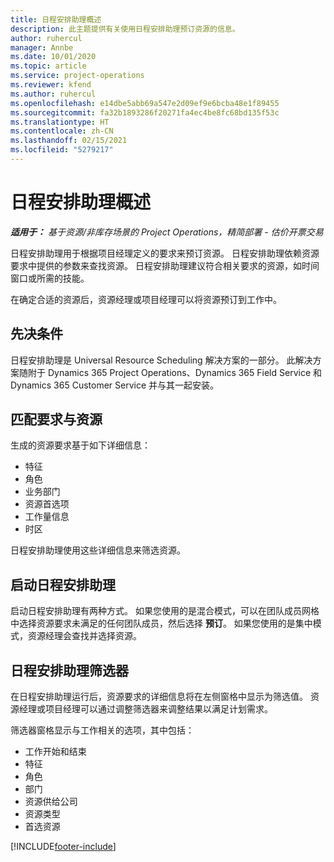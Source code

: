 ```yaml
---
title: 日程安排助理概述
description: 此主题提供有关使用日程安排助理预订资源的信息。
author: ruhercul
manager: Annbe
ms.date: 10/01/2020
ms.topic: article
ms.service: project-operations
ms.reviewer: kfend
ms.author: ruhercul
ms.openlocfilehash: e14dbe5abb69a547e2d09ef9e6bcba48e1f89455
ms.sourcegitcommit: fa32b1893286f20271fa4ec4be8fc68bd135f53c
ms.translationtype: HT
ms.contentlocale: zh-CN
ms.lasthandoff: 02/15/2021
ms.locfileid: "5279217"
---
```

# <a name="schedule-assistant-overview"></a>日程安排助理概述

_**适用于：** 基于资源/非库存场景的 Project Operations，精简部署 - 估价开票交易_

日程安排助理用于根据项目经理定义的要求来预订资源。 日程安排助理依赖资源要求中提供的参数来查找资源。 日程安排助理建议符合相关要求的资源，如时间窗口或所需的技能。

在确定合适的资源后，资源经理或项目经理可以将资源预订到工作中。

## <a name="prerequisites"></a>先决条件

日程安排助理是 Universal Resource Scheduling 解决方案的一部分。 此解决方案随附于 Dynamics 365 Project Operations、Dynamics 365 Field Service 和 Dynamics 365 Customer Service 并与其一起安装。

## <a name="matching-requirements-and-resources"></a>匹配要求与资源

生成的资源要求基于如下详细信息：

-   特征
-   角色
-   业务部门
-   资源首选项
-   工作量信息
-   时区

日程安排助理使用这些详细信息来筛选资源。

## <a name="launch-the-schedule-assistant"></a>启动日程安排助理

启动日程安排助理有两种方式。 如果您使用的是混合模式，可以在团队成员网格中选择资源要求未满足的任何团队成员，然后选择 **预订**。 如果您使用的是集中模式，资源经理会查找并选择资源。

## <a name="schedule-assistant-filters"></a>日程安排助理筛选器

在日程安排助理运行后，资源要求的详细信息将在左侧窗格中显示为筛选值。 资源经理或项目经理可以通过调整筛选器来调整结果以满足计划需求。

筛选器窗格显示与工作相关的选项，其中包括：

-   工作开始和结束
-   特征
-   角色
-   部门
-   资源供给公司
-   资源类型
-   首选资源


[!INCLUDE[footer-include](../includes/footer-banner.md)]